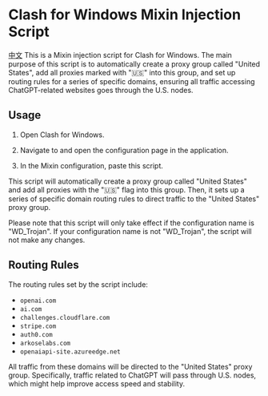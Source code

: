 
# Clash for Windows Mixin Injection Script
[中文](README_ZH.md)
This is a Mixin injection script for Clash for Windows. The main purpose of this script is to automatically create a proxy group called "United States", add all proxies marked with "🇺🇸" into this group, and set up routing rules for a series of specific domains, ensuring all traffic accessing ChatGPT-related websites goes through the U.S. nodes.

## Usage

1. Open Clash for Windows.

2. Navigate to and open the configuration page in the application.

3. In the Mixin configuration, paste this script.

This script will automatically create a proxy group called "United States" and add all proxies with the "🇺🇸" flag into this group. Then, it sets up a series of specific domain routing rules to direct traffic to the "United States" proxy group.

Please note that this script will only take effect if the configuration name is "WD_Trojan". If your configuration name is not "WD_Trojan", the script will not make any changes.

## Routing Rules

The routing rules set by the script include:

- `openai.com`
- `ai.com`
- `challenges.cloudflare.com`
- `stripe.com`
- `auth0.com`
- `arkoselabs.com`
- `openaiapi-site.azureedge.net`

All traffic from these domains will be directed to the "United States" proxy group. Specifically, traffic related to ChatGPT will pass through U.S. nodes, which might help improve access speed and stability.